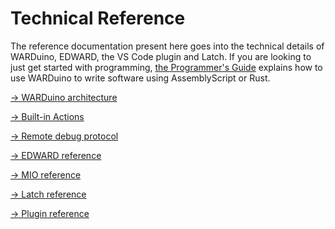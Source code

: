 <script setup>
import citation from '../.vitepress/components/citation.vue'
</script>

# Technical Reference

The reference documentation present here goes into the technical details of WARDuino, EDWARD, the VS Code plugin and Latch.
If you are looking to just get started with programming, [the Programmer's Guide](/guide/get-started) explains how to use WARDuino to write software using AssemblyScript or Rust.

[-> WARDuino architecture](architecture.md)

[-> Built-in Actions](actions/index.md)

[-> Remote debug protocol](debug-protocol.md)

[-> EDWARD reference](edward/index.md)

[-> MIO reference](mio/index.md)

[-> Latch reference](/latch/index.md)

[-> Plugin reference](plugin.md)
